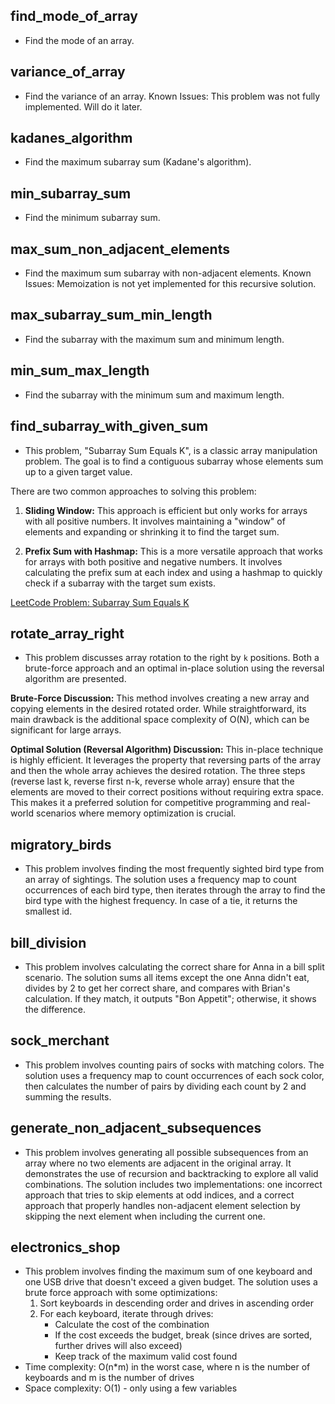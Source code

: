 ## find_mode_of_array

- Find the mode of an array.

## variance_of_array

- Find the variance of an array. Known Issues: This problem was not fully implemented. Will do it later.

## kadanes_algorithm

- Find the maximum subarray sum (Kadane's algorithm).

## min_subarray_sum

- Find the minimum subarray sum.

## max_sum_non_adjacent_elements

- Find the maximum sum subarray with non-adjacent elements. Known Issues: Memoization is not yet implemented for this recursive solution.

## max_subarray_sum_min_length

- Find the subarray with the maximum sum and minimum length.

## min_sum_max_length

- Find the subarray with the minimum sum and maximum length.

## find_subarray_with_given_sum

- This problem, "Subarray Sum Equals K", is a classic array manipulation problem. The goal is to find a contiguous subarray whose elements sum up to a given target value.

There are two common approaches to solving this problem:

1.  **Sliding Window:** This approach is efficient but only works for arrays with all positive numbers. It involves maintaining a "window" of elements and expanding or shrinking it to find the target sum.

2.  **Prefix Sum with Hashmap:** This is a more versatile approach that works for arrays with both positive and negative numbers. It involves calculating the prefix sum at each index and using a hashmap to quickly check if a subarray with the target sum exists.

[LeetCode Problem: Subarray Sum Equals K](https://leetcode.com/problems/subarray-sum-equals-k/)

## rotate_array_right
- This problem discusses array rotation to the right by `k` positions. Both a brute-force approach and an optimal in-place solution using the reversal algorithm are presented.

**Brute-Force Discussion:**
This method involves creating a new array and copying elements in the desired rotated order. While straightforward, its main drawback is the additional space complexity of O(N), which can be significant for large arrays.

**Optimal Solution (Reversal Algorithm) Discussion:**
This in-place technique is highly efficient. It leverages the property that reversing parts of the array and then the whole array achieves the desired rotation. The three steps (reverse last k, reverse first n-k, reverse whole array) ensure that the elements are moved to their correct positions without requiring extra space. This makes it a preferred solution for competitive programming and real-world scenarios where memory optimization is crucial.

## migratory_birds
- This problem involves finding the most frequently sighted bird type from an array of sightings. The solution uses a frequency map to count occurrences of each bird type, then iterates through the array to find the bird type with the highest frequency. In case of a tie, it returns the smallest id.

## bill_division
- This problem involves calculating the correct share for Anna in a bill split scenario. The solution sums all items except the one Anna didn't eat, divides by 2 to get her correct share, and compares with Brian's calculation. If they match, it outputs "Bon Appetit"; otherwise, it shows the difference.

## sock_merchant
- This problem involves counting pairs of socks with matching colors. The solution uses a frequency map to count occurrences of each sock color, then calculates the number of pairs by dividing each count by 2 and summing the results.

## generate_non_adjacent_subsequences
- This problem involves generating all possible subsequences from an array where no two elements are adjacent in the original array. It demonstrates the use of recursion and backtracking to explore all valid combinations. The solution includes two implementations: one incorrect approach that tries to skip elements at odd indices, and a correct approach that properly handles non-adjacent element selection by skipping the next element when including the current one.

## electronics_shop
- This problem involves finding the maximum sum of one keyboard and one USB drive that doesn't exceed a given budget. The solution uses a brute force approach with some optimizations:
  1. Sort keyboards in descending order and drives in ascending order
  2. For each keyboard, iterate through drives:
     - Calculate the cost of the combination
     - If the cost exceeds the budget, break (since drives are sorted, further drives will also exceed)
     - Keep track of the maximum valid cost found
- Time complexity: O(n*m) in the worst case, where n is the number of keyboards and m is the number of drives
- Space complexity: O(1) - only using a few variables
